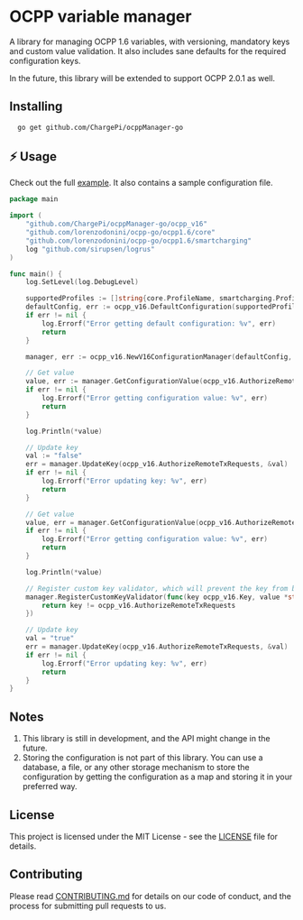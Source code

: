 # OCPP variable manager

A library for managing OCPP 1.6 variables, with versioning, mandatory keys and custom value validation.
It also includes sane defaults for the required configuration keys.

In the future, this library will be extended to support OCPP 2.0.1 as well.

## Installing

```bash
  go get github.com/ChargePi/ocppManager-go
```

## ⚡ Usage

Check out the full [example](examples/v16/example.go). It also contains a sample configuration file.

```go
package main

import (
	"github.com/ChargePi/ocppManager-go/ocpp_v16"
	"github.com/lorenzodonini/ocpp-go/ocpp1.6/core"
	"github.com/lorenzodonini/ocpp-go/ocpp1.6/smartcharging"
	log "github.com/sirupsen/logrus"
)

func main() {
	log.SetLevel(log.DebugLevel)

	supportedProfiles := []string{core.ProfileName, smartcharging.ProfileName}
	defaultConfig, err := ocpp_v16.DefaultConfiguration(supportedProfiles...)
	if err != nil {
		log.Errorf("Error getting default configuration: %v", err)
		return
	}

	manager, err := ocpp_v16.NewV16ConfigurationManager(defaultConfig, supportedProfiles...)

	// Get value
	value, err := manager.GetConfigurationValue(ocpp_v16.AuthorizeRemoteTxRequests)
	if err != nil {
		log.Errorf("Error getting configuration value: %v", err)
		return
	}

	log.Println(*value)

	// Update key
	val := "false"
	err = manager.UpdateKey(ocpp_v16.AuthorizeRemoteTxRequests, &val)
	if err != nil {
		log.Errorf("Error updating key: %v", err)
		return
	}

	// Get value
	value, err = manager.GetConfigurationValue(ocpp_v16.AuthorizeRemoteTxRequests)
	if err != nil {
		log.Errorf("Error getting configuration value: %v", err)
		return
	}

	log.Println(*value)

	// Register custom key validator, which will prevent the key from being updated
	manager.RegisterCustomKeyValidator(func(key ocpp_v16.Key, value *string) bool {
		return key != ocpp_v16.AuthorizeRemoteTxRequests
	})

	// Update key
	val = "true"
	err = manager.UpdateKey(ocpp_v16.AuthorizeRemoteTxRequests, &val)
	if err != nil {
		log.Errorf("Error updating key: %v", err)
		return
	}
}

```

## Notes

1. This library is still in development, and the API might change in the future.
2. Storing the configuration is not part of this library. You can use a database, a file, or any other storage mechanism
   to store the configuration by getting the configuration as a map and storing it in your preferred way.

## License

This project is licensed under the MIT License - see the [LICENSE](LICENSE.md) file for details.

## Contributing

Please read [CONTRIBUTING.md](CONTRIBUTING.md) for details on our code of conduct, and the process for submitting pull
requests to us.